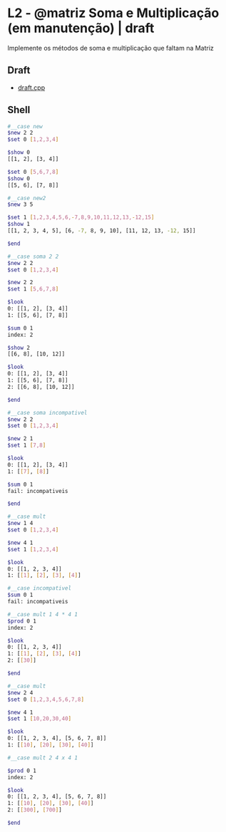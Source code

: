 # L2 - @matriz Soma e Multiplicação (em manutenção) | draft

Implemente os métodos de soma e multiplicação que faltam na Matriz

## Draft

- [draft.cpp](.cache/draft.cpp)


## Shell

```bash
#__case new
$new 2 2
$set 0 [1,2,3,4]

$show 0
[[1, 2], [3, 4]]

$set 0 [5,6,7,8]
$show 0
[[5, 6], [7, 8]]

#__case new2
$new 3 5

$set 1 [1,2,3,4,5,6,-7,8,9,10,11,12,13,-12,15]
$show 1
[[1, 2, 3, 4, 5], [6, -7, 8, 9, 10], [11, 12, 13, -12, 15]]

$end
```

```bash
#__case soma 2 2
$new 2 2
$set 0 [1,2,3,4]

$new 2 2
$set 1 [5,6,7,8]

$look
0: [[1, 2], [3, 4]]
1: [[5, 6], [7, 8]]

$sum 0 1
index: 2

$show 2
[[6, 8], [10, 12]]

$look
0: [[1, 2], [3, 4]]
1: [[5, 6], [7, 8]]
2: [[6, 8], [10, 12]]

$end
```

```bash
#__case soma incompativel
$new 2 2
$set 0 [1,2,3,4]

$new 2 1
$set 1 [7,8]

$look
0: [[1, 2], [3, 4]]
1: [[7], [8]]

$sum 0 1
fail: incompativeis

$end
```

```bash
#__case mult
$new 1 4
$set 0 [1,2,3,4]

$new 4 1
$set 1 [1,2,3,4]

$look
0: [[1, 2, 3, 4]]
1: [[1], [2], [3], [4]]

#__case incompativel
$sum 0 1
fail: incompativeis

#__case mult 1 4 * 4 1
$prod 0 1
index: 2

$look
0: [[1, 2, 3, 4]]
1: [[1], [2], [3], [4]]
2: [[30]]

$end
```

```bash
#__case mult
$new 2 4
$set 0 [1,2,3,4,5,6,7,8]

$new 4 1
$set 1 [10,20,30,40]

$look
0: [[1, 2, 3, 4], [5, 6, 7, 8]]
1: [[10], [20], [30], [40]]

#__case mult 2 4 x 4 1

$prod 0 1
index: 2

$look
0: [[1, 2, 3, 4], [5, 6, 7, 8]]
1: [[10], [20], [30], [40]]
2: [[300], [700]]

$end
```
